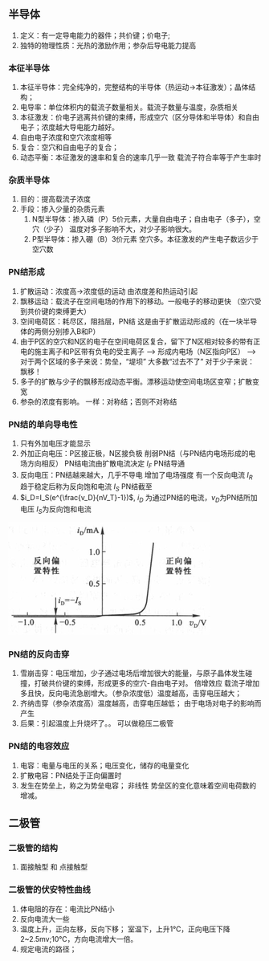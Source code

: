 ## 半导体
1. 定义：有一定导电能力的器件；共价键；价电子;
2. 独特的物理性质：光热的激励作用；参杂后导电能力提高

### 本征半导体
1. 本征半导体：完全纯净的，完整结构的半导体（热运动->本征激发）；晶体结构；
2. 电导率：单位体积内的载流子数量相关。载流子数量与温度，杂质相关
3. 本征激发：价电子逃离共价键的束缚，形成空穴（区分导体和半导体）和自由电子；浓度越大导电能力越好。
4. 自由电子浓度和空穴浓度相等
5. 复合：空穴和自由电子的复合；
6. 动态平衡：本征激发的速率和复合的速率几乎一致  载流子符合率等于产生率时

### 杂质半导体
1. 目的：提高载流子浓度
2. 手段：掺入少量的杂质元素
   1. N型半导体：掺入磷（P）5价元素，大量自由电子；自由电子（多子），空穴（少子） 温度对多子影响不大，对少子影响很大。 
   2. P型半导体：掺入硼（B）3价元素 空穴多。本征激发的产生电子数远少于空穴数

### PN结形成
1. 扩散运动：浓度高->浓度低的运动 由浓度差和热运动引起
2. 飘移运动：载流子在空间电场的作用下的移动。一般电子的移动更快 （空穴受到共价键的束缚更大）
3. 空间电荷区：耗尽区，阻挡层，PN结 这是由于扩散运动形成的（在一块半导体的两侧分别掺入B和P）
4. 由于P区的空穴和N区的电子在空间电荷区复合，留下了N区相对较多的带有正电的施主离子和P区带有负电的受主离子 --> 形成内电场（N区指向P区） --> 对于两个区域的多子来说：势垒，“堤坝” 大多数“过去不了”   对于少子来说：飘移！
5. 多子的扩散与少子的飘移形成动态平衡。漂移运动使空间电场区变窄；扩散变宽
6. 参杂的浓度有影响。 一样：对称结；否则不对称结

### PN结的单向导电性
1. 只有外加电压才能显示
2. 外加正向电压：P区接正极，N区接负极  削弱PN结（与PN结内电场形成的电场方向相反） PN结电流由扩散电流决定 $I_F$ PN结导通
3. 反向电压：PN结越来越大，几乎不导电 增加了电场强度 有一个反向电流 $I_R$ 趋于稳定后称为反向饱和电流 $I_S$   PN结截至
4. $i_D=I_S(e^{\frac{v_D}{nV_T}-1})$, $i_D$ 为通过PN结的电流，$v_D$为PN结所加电压 $I_S$为反向饱和电流

![PN结的伏安特性曲线](image.png)

### PN结的反向击穿
1. 雪崩击穿：电压增加，少子通过电场后增加很大的能量，与原子晶体发生碰撞，打破共价键的束缚，形成更多的空穴-自由电子对。 倍增效应 载流子增加多且快，反向电流急剧增大。（参杂浓度低）温度越高，击穿电压越大；
2. 齐纳击穿（参杂浓度高）温度越高，击穿电压越低； 由于电场对电子的影响而产生
3. 后果：引起温度上升烧坏了。。  可以做稳压二极管

### PN结的电容效应
1. 电容：电量与电压的关系；电压变化，储存的电量变化
2. 扩散电容：PN结处于正向偏置时
3. 发生在势垒上，称之为势垒电容； 非线性 势垒区的变化意味着空间电荷数的增减。


## 二极管

### 二极管的结构
1. 面接触型 和 点接触型

### 二极管的伏安特性曲线
1. 体电阻的存在：电流比PN结小
2. 反向电流大一些
3. 温度上升，正向左移，反向下移； 室温下，上升1℃，正向电压下降2~2.5mv;10℃，方向电流增大一倍。
4. 规定电流的路径；








